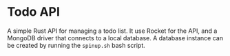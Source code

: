 # Todo API
A simple Rust API for managing a todo list. It use Rocket for the API, and a MongoDB driver that connects to a local database. A database instance can be created by running the `spinup.sh` bash script.
